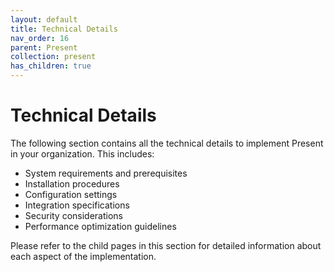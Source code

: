 ```yaml
---
layout: default
title: Technical Details
nav_order: 16
parent: Present
collection: present
has_children: true
---
```


# Technical Details

The following section contains all the technical details to implement Present in your organization. This includes:

- System requirements and prerequisites
- Installation procedures
- Configuration settings
- Integration specifications
- Security considerations
- Performance optimization guidelines

Please refer to the child pages in this section for detailed information about each aspect of the implementation.

